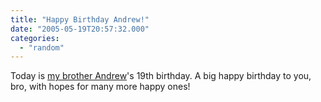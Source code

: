 ```yaml
---
title: "Happy Birthday Andrew!"
date: "2005-05-19T20:57:32.000"
categories: 
  - "random"
---
```


Today is [my brother Andrew](http://www.xanga.com/home.aspx?user=hubbs86)'s 19th birthday. A big happy birthday to you, bro, with hopes for many more happy ones!
